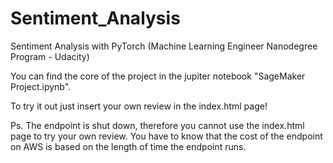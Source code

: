 # Sentiment_Analysis
Sentiment Analysis with PyTorch (Machine Learning Engineer Nanodegree Program - Udacity)

You can find the core of the project in the jupiter notebook "SageMaker Project.ipynb".

To try it out just insert your own review in the index.html page!

Ps. The endpoint is shut down, therefore you cannot use the index.html page to try your own review. You have to know that the cost of the endpoint on AWS is based on the length of time the endpoint runs.
